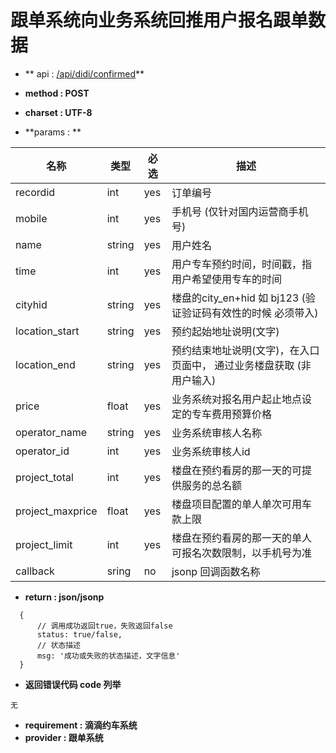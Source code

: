 
# 跟单系统向业务系统回推用户报名跟单数据


* ** api : [/api/didi/confirmed](/api/didi/confirmed)** 

* **method : POST**

* **charset : UTF-8**

* **params : **

| 名称|类型| 必选 | 描述|
| -- | -- | -- | -- |
|recordid |int|yes|订单编号
|mobile|int|yes| 手机号 (仅针对国内运营商手机号) |
|name |string|yes|用户姓名|
|time|int|yes|用户专车预约时间，时间戳，指用户希望使用专车的时间|
|cityhid|string|yes|楼盘的city_en+hid 如 bj123 (验证验证码有效性的时候 必须带入)|
|location_start|string|yes|预约起始地址说明(文字)|
|location_end|string|yes|预约结束地址说明(文字)，在入口页面中， 通过业务楼盘获取 (非用户输入)|
|price|float|yes|业务系统对报名用户起止地点设定的专车费用预算价格|
|operator_name|string|yes|业务系统审核人名称|
|operator_id|int|yes|业务系统审核人id|
|project_total|int|yes|楼盘在预约看房的那一天的可提供服务的总名额|
|project_maxprice|float|yes|楼盘项目配置的单人单次可用车款上限|
|project_limit|int|yes|楼盘在预约看房的那一天的单人可报名次数限制，以手机号为准|
| callback | sring | no | jsonp 回调函数名称 |

* **return : json/jsonp**

```
  {
      // 调⽤成功返回true，失败返回false
      status: true/false,
      // 状态描述
      msg: '成功或失败的状态描述，⽂字信息'
  }
```
* **返回错误代码 code 列举**

```
无
```


* **requirement : 滴滴约车系统**
* **provider : 跟单系统**
